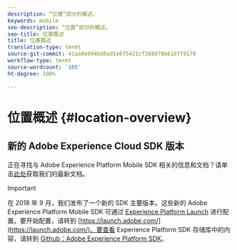 ```yaml
---
description: “位置”部分的概述。
keywords: mobile
seo-description: “位置”部分的概述。
seo-title: 位置概述
title: 位置概述
translation-type: tm+mt
source-git-commit: 41aa0a994bd0ad1e6f5421cf368d78b616ff9170
workflow-type: tm+mt
source-wordcount: '105'
ht-degree: 100%

---
```



# 位置概述 {#location-overview}

## 新的 Adobe Experience Cloud SDK 版本

正在寻找与 Adobe Experience Platform Mobile SDK 相关的信息和文档？请单击[此处](https://aep-sdks.gitbook.io/docs/)获取我们的最新文档。

>[!IMPORTANT]
>
>在 2018 年 9 月，我们发布了一个新的 SDK 主要版本。这些新的 Adobe Experience Platform Mobile SDK 可通过 [Experience Platform Launch](https://www.adobe.com/cn/experience-platform/launch.html) 进行配置。要开始配置，请转到 [https://launch.adobe.com/](https://launch.adobe.com/)。要查看 Experience Platform SDK 存储库中的内容，请转到 [Github：Adobe Experience Platform SDK](https://github.com/Adobe-Marketing-Cloud/acp-sdks)。
